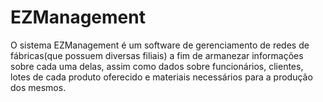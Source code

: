 # EZManagement 
O sistema EZManagement é um software de gerenciamento de redes de fábricas(que possuem diversas filiais) a fim de armanezar informações sobre cada uma delas, assim como dados sobre funcionários, clientes, lotes de cada produto oferecido e materiais necessários para a produção dos mesmos.
